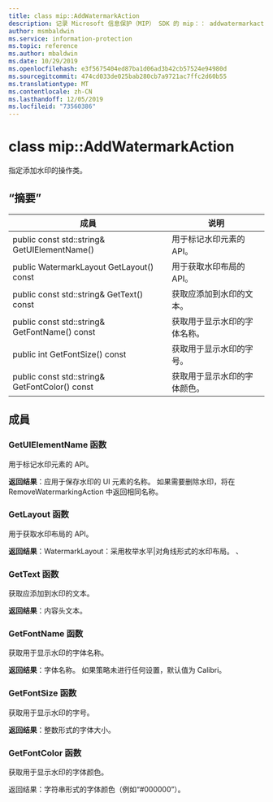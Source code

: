```yaml
---
title: class mip::AddWatermarkAction
description: 记录 Microsoft 信息保护（MIP） SDK 的 mip：： addwatermarkaction 类。
author: msmbaldwin
ms.service: information-protection
ms.topic: reference
ms.author: mbaldwin
ms.date: 10/29/2019
ms.openlocfilehash: e3f5675404ed87ba1d06ad3b42cb57524e94980d
ms.sourcegitcommit: 474cd033de025bab280cb7a9721ac7ffc2d60b55
ms.translationtype: MT
ms.contentlocale: zh-CN
ms.lasthandoff: 12/05/2019
ms.locfileid: "73560386"
---
```

# <a name="class-mipaddwatermarkaction"></a>class mip::AddWatermarkAction 
指定添加水印的操作类。
  
## <a name="summary"></a>“摘要”
 成員                        | 说明                                
--------------------------------|---------------------------------------------
public const std::string& GetUIElementName()  |  用于标记水印元素的 API。
public WatermarkLayout GetLayout() const  |  用于获取水印布局的 API。
public const std::string& GetText() const  |  获取应添加到水印的文本。
public const std::string& GetFontName() const  |  获取用于显示水印的字体名称。
public int GetFontSize() const  |  获取用于显示水印的字号。
public const std::string& GetFontColor() const  |  获取用于显示水印的字体颜色。
  
## <a name="members"></a>成員
  
### <a name="getuielementname-function"></a>GetUIElementName 函数
用于标记水印元素的 API。

  
**返回结果**：应用于保存水印的 UI 元素的名称。 如果需要删除水印，将在 RemoveWatermarkingAction 中返回相同名称。
  
### <a name="getlayout-function"></a>GetLayout 函数
用于获取水印布局的 API。

  
**返回结果**：WatermarkLayout：采用枚举水平|对角线形式的水印布局。 、
  
### <a name="gettext-function"></a>GetText 函数
获取应添加到水印的文本。

  
**返回结果**：内容头文本。
  
### <a name="getfontname-function"></a>GetFontName 函数
获取用于显示水印的字体名称。

  
**返回结果**：字体名称。 如果策略未进行任何设置，默认值为 Calibri。
  
### <a name="getfontsize-function"></a>GetFontSize 函数
获取用于显示水印的字号。

  
**返回结果**：整数形式的字体大小。
  
### <a name="getfontcolor-function"></a>GetFontColor 函数
获取用于显示水印的字体颜色。

  
返回结果：字符串形式的字体颜色（例如“#000000”）。